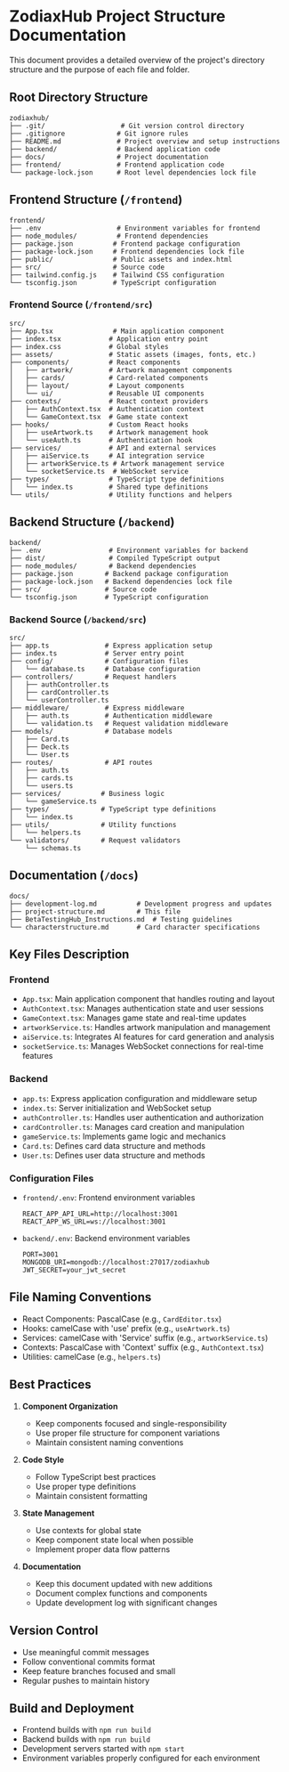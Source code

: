 # ZodiaxHub Project Structure Documentation

This document provides a detailed overview of the project's directory structure and the purpose of each file and folder.

## Root Directory Structure

```
zodiaxhub/
├── .git/                   # Git version control directory
├── .gitignore             # Git ignore rules
├── README.md              # Project overview and setup instructions
├── backend/               # Backend application code
├── docs/                  # Project documentation
├── frontend/              # Frontend application code
└── package-lock.json      # Root level dependencies lock file
```

## Frontend Structure (`/frontend`)

```
frontend/
├── .env                   # Environment variables for frontend
├── node_modules/          # Frontend dependencies
├── package.json          # Frontend package configuration
├── package-lock.json     # Frontend dependencies lock file
├── public/               # Public assets and index.html
├── src/                  # Source code
├── tailwind.config.js    # Tailwind CSS configuration
└── tsconfig.json         # TypeScript configuration
```

### Frontend Source (`/frontend/src`)

```
src/
├── App.tsx               # Main application component
├── index.tsx            # Application entry point
├── index.css            # Global styles
├── assets/              # Static assets (images, fonts, etc.)
├── components/          # React components
│   ├── artwork/         # Artwork management components
│   ├── cards/           # Card-related components
│   ├── layout/          # Layout components
│   └── ui/              # Reusable UI components
├── contexts/            # React context providers
│   ├── AuthContext.tsx  # Authentication context
│   └── GameContext.tsx  # Game state context
├── hooks/               # Custom React hooks
│   ├── useArtwork.ts    # Artwork management hook
│   └── useAuth.ts       # Authentication hook
├── services/            # API and external services
│   ├── aiService.ts     # AI integration service
│   ├── artworkService.ts # Artwork management service
│   └── socketService.ts  # WebSocket service
├── types/               # TypeScript type definitions
│   └── index.ts         # Shared type definitions
└── utils/               # Utility functions and helpers
```

## Backend Structure (`/backend`)

```
backend/
├── .env                 # Environment variables for backend
├── dist/                # Compiled TypeScript output
├── node_modules/        # Backend dependencies
├── package.json        # Backend package configuration
├── package-lock.json   # Backend dependencies lock file
├── src/                # Source code
└── tsconfig.json       # TypeScript configuration
```

### Backend Source (`/backend/src`)

```
src/
├── app.ts              # Express application setup
├── index.ts            # Server entry point
├── config/             # Configuration files
│   └── database.ts     # Database configuration
├── controllers/        # Request handlers
│   ├── authController.ts
│   ├── cardController.ts
│   └── userController.ts
├── middleware/         # Express middleware
│   ├── auth.ts         # Authentication middleware
│   └── validation.ts   # Request validation middleware
├── models/             # Database models
│   ├── Card.ts
│   ├── Deck.ts
│   └── User.ts
├── routes/             # API routes
│   ├── auth.ts
│   ├── cards.ts
│   └── users.ts
├── services/          # Business logic
│   └── gameService.ts
├── types/             # TypeScript type definitions
│   └── index.ts
├── utils/             # Utility functions
│   └── helpers.ts
└── validators/        # Request validators
    └── schemas.ts
```

## Documentation (`/docs`)

```
docs/
├── development-log.md          # Development progress and updates
├── project-structure.md        # This file
├── BetaTestingHub_Instructions.md  # Testing guidelines
└── characterstructure.md       # Card character specifications
```

## Key Files Description

### Frontend

- `App.tsx`: Main application component that handles routing and layout
- `AuthContext.tsx`: Manages authentication state and user sessions
- `GameContext.tsx`: Manages game state and real-time updates
- `artworkService.ts`: Handles artwork manipulation and management
- `aiService.ts`: Integrates AI features for card generation and analysis
- `socketService.ts`: Manages WebSocket connections for real-time features

### Backend

- `app.ts`: Express application configuration and middleware setup
- `index.ts`: Server initialization and WebSocket setup
- `authController.ts`: Handles user authentication and authorization
- `cardController.ts`: Manages card creation and manipulation
- `gameService.ts`: Implements game logic and mechanics
- `Card.ts`: Defines card data structure and methods
- `User.ts`: Defines user data structure and methods

### Configuration Files

- `frontend/.env`: Frontend environment variables
  ```
  REACT_APP_API_URL=http://localhost:3001
  REACT_APP_WS_URL=ws://localhost:3001
  ```

- `backend/.env`: Backend environment variables
  ```
  PORT=3001
  MONGODB_URI=mongodb://localhost:27017/zodiaxhub
  JWT_SECRET=your_jwt_secret
  ```

## File Naming Conventions

- React Components: PascalCase (e.g., `CardEditor.tsx`)
- Hooks: camelCase with 'use' prefix (e.g., `useArtwork.ts`)
- Services: camelCase with 'Service' suffix (e.g., `artworkService.ts`)
- Contexts: PascalCase with 'Context' suffix (e.g., `AuthContext.tsx`)
- Utilities: camelCase (e.g., `helpers.ts`)

## Best Practices

1. **Component Organization**
   - Keep components focused and single-responsibility
   - Use proper file structure for component variations
   - Maintain consistent naming conventions

2. **Code Style**
   - Follow TypeScript best practices
   - Use proper type definitions
   - Maintain consistent formatting

3. **State Management**
   - Use contexts for global state
   - Keep component state local when possible
   - Implement proper data flow patterns

4. **Documentation**
   - Keep this document updated with new additions
   - Document complex functions and components
   - Update development log with significant changes

## Version Control

- Use meaningful commit messages
- Follow conventional commits format
- Keep feature branches focused and small
- Regular pushes to maintain history

## Build and Deployment

- Frontend builds with `npm run build`
- Backend builds with `npm run build`
- Development servers started with `npm start`
- Environment variables properly configured for each environment
